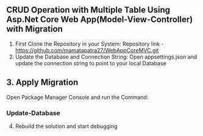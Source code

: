 ## CRUD Operation with Multiple Table Using Asp.Net Core Web App(Model-View-Controller) with Migration

1. First Clone the Repository in your System: 
      Repository link - https://github.com/mamatapatra27/WebAppCoreMVC.git
2. Update the Database and Connection String: 
      Open appsettings.json and update the connection string to point to your local Database
##  3. Apply Migration
   Open Package Manager Console and run the Command: 
   ### Update-Database
4. Rebuild the solution and start debugging
